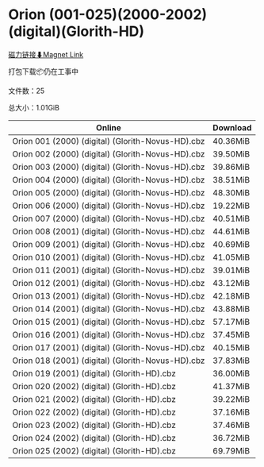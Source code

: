 # Orion (001-025)(2000-2002)(digital)(Glorith-HD)

[磁力链接⬇Magnet Link](magnet:?xt=urn:btih:f46a023ec230d5af993901dc6da81b7d5de8c2d7&dn=Orion%20%28001-025%29%282000-2002%29%28digital%29%28Glorith-HD%29)

打包下载📦仍在工事中

文件数：25

总大小：1.01GiB

Online | Download
--- | ---
Orion 001 (2000) (digital) (Glorith-Novus-HD).cbz | 40.36MiB
Orion 002 (2000) (digital) (Glorith-Novus-HD).cbz | 39.50MiB
Orion 003 (2000) (digital) (Glorith-Novus-HD).cbz | 39.86MiB
Orion 004 (2000) (digital) (Glorith-Novus-HD).cbz | 38.51MiB
Orion 005 (2000) (digital) (Glorith-Novus-HD).cbz | 48.30MiB
Orion 006 (2000) (digital) (Glorith-Novus-HD).cbz | 19.22MiB
Orion 007 (2000) (digital) (Glorith-Novus-HD).cbz | 40.51MiB
Orion 008 (2001) (digital) (Glorith-Novus-HD).cbz | 44.61MiB
Orion 009 (2001) (digital) (Glorith-Novus-HD).cbz | 40.69MiB
Orion 010 (2001) (digital) (Glorith-Novus-HD).cbz | 41.05MiB
Orion 011 (2001) (digital) (Glorith-Novus-HD).cbz | 39.01MiB
Orion 012 (2001) (digital) (Glorith-Novus-HD).cbz | 43.12MiB
Orion 013 (2001) (digital) (Glorith-Novus-HD).cbz | 42.18MiB
Orion 014 (2001) (digital) (Glorith-Novus-HD).cbz | 43.88MiB
Orion 015 (2001) (digital) (Glorith-Novus-HD).cbz | 57.17MiB
Orion 016 (2001) (digital) (Glorith-Novus-HD).cbz | 37.45MiB
Orion 017 (2001) (digital) (Glorith-Novus-HD).cbz | 40.15MiB
Orion 018 (2001) (digital) (Glorith-Novus-HD).cbz | 37.83MiB
Orion 019 (2001) (digital) (Glorith-HD).cbz | 36.00MiB
Orion 020 (2002) (digital) (Glorith-HD).cbz | 41.37MiB
Orion 021 (2002) (digital) (Glorith-HD).cbz | 39.22MiB
Orion 022 (2002) (digital) (Glorith-HD).cbz | 37.16MiB
Orion 023 (2002) (digital) (Glorith-HD).cbz | 37.46MiB
Orion 024 (2002) (digital) (Glorith-HD).cbz | 36.72MiB
Orion 025 (2002) (digital) (Glorith-HD).cbz | 69.79MiB